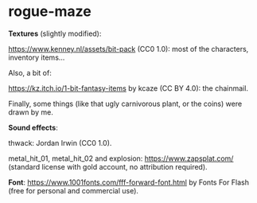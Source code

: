 # rogue-maze

**Textures** (slightly modified):

https://www.kenney.nl/assets/bit-pack (CC0 1.0): most of the characters, inventory items...

Also, a bit of:

https://kz.itch.io/1-bit-fantasy-items by kcaze (CC BY 4.0): the chainmail.

Finally, some things (like that ugly carnivorous plant, or the coins) were drawn by me.

**Sound effects**:

thwack: Jordan Irwin (CC0 1.0).

metal_hit_01, metal_hit_02 and explosion: https://www.zapsplat.com/ (standard license with gold account, no attribution required).

**Font**: https://www.1001fonts.com/fff-forward-font.html by Fonts For Flash (free for personal and commercial use).
